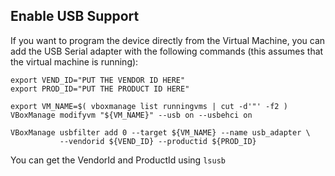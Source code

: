 Enable USB Support
------------------

If you want to program the device directly from the Virtual Machine, you can 
add the USB Serial adapter with the following commands (this assumes that 
the virtual machine is running):


	export VEND_ID="PUT THE VENDOR ID HERE"
	export PROD_ID="PUT THE PRODUCT ID HERE"

	export VM_NAME=$( vboxmanage list runningvms | cut -d'"' -f2 )
	VBoxManage modifyvm "${VM_NAME}" --usb on --usbehci on

	VBoxManage usbfilter add 0 --target ${VM_NAME} --name usb_adapter \
               --vendorid ${VEND_ID} --productid ${PROD_ID}


You can get the VendorId and ProductId using `lsusb`
